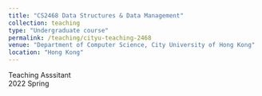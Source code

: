 ```yaml
---
title: "CS2468 Data Structures & Data Management"
collection: teaching
type: "Undergraduate course"
permalink: /teaching/cityu-teaching-2468
venue: "Department of Computer Science, City University of Hong Kong"
location: "Hong Kong"
---
```


Teaching Asssitant<br>2022 Spring
